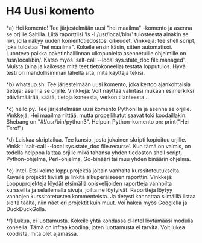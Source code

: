 # H4 Uusi komento

*a) Hei komento! Tee järjestelmään uusi "hei maailma" -komento ja asenna se orjille Saltilla. 
Liitä raporttiisi 'ls -l /usr/local/bin/' tulosteesta ainakin se rivi, jolla näkyy uuden komentotiedostosi oikeudet. 
Vinkkejä: tee shell script, joka tulostaa "hei maailma". Kokeile ensin käsin, sitten automatisoi. 
Luonteva paikka paketinhalllinnan ulkopuolelta asennetuille ohjelmille on /usr/local/bin/. 
Katso myös 'salt-call --local sys.state_doc file.managed'. Muista (aina ja kaikessa mitä teet tietokoneella) testata lopputulos. 
Hyvä testi on mahdollisimman lähellä sitä, mitä käyttäjä tekisi.

*b) whatsup.sh. Tee järjestelmään uusi komento, joka kertoo ajankohtaisia tietoja; asenna se orjille. 
Vinkkejä: Voit näyttää valintasi mukaan esimerkiksi päivämäärää, säätä, tietoja koneesta, verkon tilanteesta...

*c) hello.py. Tee järjestelmään uusi komento Pythonilla ja asenna se orjille.
Vinkkejä: Hei maailma riittää, mutta propellihatut saavat toki koodaillakin.
Shebang on "#!/usr/bin/python3". Helpoin Python-komento on: print("Hei Tero!")

*d) Laiskaa skriptailua. Tee kansio, josta jokainen skripti kopioituu orjille. 
Vinkki: 'salt-call --local sys.state_doc file.recurse'.
Kun tämä on valmis, on todella helppoa laittaa orjille mikä tahansa yhden tiedoston shell script, Python-ohjelma, Perl-ohjelma, Go-binääri tai muu yhden binäärin ohjelma.

*e) Intel. Etsi kolme loppuprojektia joltain vanhalta kurssitoteutukselta. 
Kuvaile projektit tiiviisti ja linkitä alkuperäiseeen raporttin. 
Vinkkejä: Loppuprojekteja löydät etsimällä opiskelijoiden raportteja vanhoilta kursseilta ja selailemalla sivuja, joilta ne löytyivät. Raportteja löytyy vanhojen kurssitotetusten kommenteista. Ja tietysti kannattaa silmäillä listaa sieltä täältä, niin näet eri projektit kuin muut. Voi hakea myös Googlella ja DuckDuckGolla.

*f) Lukua, ei luottamusta. Kokeile yhtä kohdassa d-Intel löytämääsi modulia koneella. Tämä on infraa koodina, joten luottamusta ei tarvita. Voit lukea koodista, mitä olet ajamassa.
